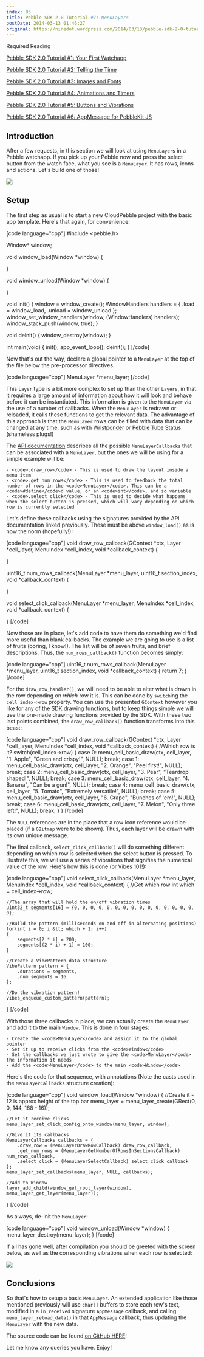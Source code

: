 ```yaml
---
index: 83
title: Pebble SDK 2.0 Tutorial #7: MenuLayers
postDate: 2014-03-13 01:46:27
original: https://ninedof.wordpress.com/2014/03/13/pebble-sdk-2-0-tutorial-7-menulayers/
---
```


Required Reading

 [Pebble SDK 2.0 Tutorial #1: Your First Watchapp](http://ninedof.wordpress.com/2013/12/02/pebble-sdk-2-0-tutorial-1-your-first-watchapp/)

 [Pebble SDK 2.0 Tutorial #2: Telling the Time](http://ninedof.wordpress.com/2013/12/18/pebble-sdk-2-0-tutorial-2-telling-the-time/)

 [Pebble SDK 2.0 Tutorial #3: Images and Fonts](http://ninedof.wordpress.com/2013/12/22/pebble-sdk-2-0-tutorial-3-images-and-fonts/)

 [Pebble SDK 2.0 Tutorial #4: Animations and Timers](http://ninedof.wordpress.com/2013/12/29/pebble-sdk-2-0-tutorial-4-animations-and-timers/)

 [Pebble SDK 2.0 Tutorial #5: Buttons and Vibrations](http://ninedof.wordpress.com/2014/01/11/pebble-sdk-2-0-tutorial-5-buttons-and-vibrations/)

 [Pebble SDK 2.0 Tutorial #6: AppMessage for PebbleKit JS](http://ninedof.wordpress.com/2014/02/02/pebble-sdk-2-0-tutorial-6-appmessage-for-pebblekit-js/)

## Introduction

After a few requests, in this section we will look at using <code>MenuLayer</code>s in a Pebble watchapp. If you pick up your Pebble now and press the select button from the watch face, what you see is a <code>MenuLayer</code>. It has rows, icons and actions. Let's build one of those!

![](http://ninedof.files.wordpress.com/2014/03/pebble-screenshot_2014-03-13_00-22-47.png)

## Setup

The first step as usual is to start a new CloudPebble project with the basic app template. Here's that again, for convenience:

[code language="cpp"]
#include &lt;pebble.h&gt;

Window* window;

void window_load(Window *window)
{

}

void window_unload(Window *window)
{

}

void init()
{
	window = window_create();
	WindowHandlers handlers = {
		.load = window_load,
		.unload = window_unload
	};
	window_set_window_handlers(window, (WindowHandlers) handlers);
	window_stack_push(window, true);
}

void deinit()
{
	window_destroy(window);
}

int main(void)
{
	init();
	app_event_loop();
	deinit();
}
[/code]

Now that's out the way, declare a global pointer to a <code>MenuLayer</code> at the top of the file below the pre-processor directives.

[code language="cpp"]
MenuLayer *menu_layer;
[/code]

This <code>Layer</code> type is a bit more complex to set up than the other <code>Layers</code>, in that it requires a large amount of information about how it will look and behave before it can be instantiated. This information is given to the <code>MenuLayer</code> via the use of a number of callbacks. When the <code>MenuLayer</code> is redrawn or reloaded, it calls these functions to get the relevant data. The advantage of this approach is that the <code>MenuLayer</code> rows can be filled with data that can be changed at any time, such as with [Wristponder](https://play.google.com/store/apps/details?id=com.wordpress.ninedof.wristponder) or [Pebble Tube Status](https://github.com/C-D-Lewis/pebble-tube-status/blob/master/src/main.c#L120) (shameless plugs!)

The [API documentation](https://developer.getpebble.com/2/api-reference/group___menu_layer.html#ga4dbe0980dc6d9fe2b49b778a067d6314) describes all the possible <code>MenuLayerCallbacks</code> that can be associated with a <code>MenuLayer</code>, but the ones we will be using for a simple example will be:


	- <code>.draw_row</code> - This is used to draw the layout inside a menu item
	- <code>.get_num_rows</code> - This is used to feedback the total number of rows in the <code>MenuLayer</code>. This can be a <code>#define</code>d value, or an <code>int</code>, and so variable
	- <code>.select_click</code> - This is used to decide what happens when the select button is pressed, which will vary depending on which row is currently selected


Let's define these callbacks using the signatures provided by the API documentation linked previously. These must be above <code>window_load()</code> as is now the norm (hopefully!):

[code language="cpp"]
void draw_row_callback(GContext *ctx, Layer *cell_layer, MenuIndex *cell_index, void *callback_context)
{

}

uint16_t num_rows_callback(MenuLayer *menu_layer, uint16_t section_index, void *callback_context)
{

}

void select_click_callback(MenuLayer *menu_layer, MenuIndex *cell_index, void *callback_context)
{

}
[/code]

Now those are in place, let's add code to have them do something we'd find more useful than blank callbacks. The example we are going to use is a list of fruits (boring, I know!). The list will be of seven fruits, and brief descriptions. Thus, the <code>num_rows_callback()</code> function becomes simply:

[code language="cpp"]
uint16_t num_rows_callback(MenuLayer *menu_layer, uint16_t section_index, void *callback_context)
{
	return 7;
}
[/code]

For the <code>draw_row_handler()</code>, we will need to be able to alter what is drawn in the row depending on <em>which</em> row it is. This can be done by <code>switch</code>ing the <code>cell_index-&gt;row</code> property. You can use the presented <code>GContext</code> however you like for any of the SDK drawing functions, but to keep things simple we will use the pre-made drawing functions provided by the SDK. With these two last points combined, the <code>draw_row_callback()</code> function transforms into this beast:

[code language="cpp"]
void draw_row_callback(GContext *ctx, Layer *cell_layer, MenuIndex *cell_index, void *callback_context)
{
	//Which row is it?
	switch(cell_index-&gt;row)
	{
	case 0:
		menu_cell_basic_draw(ctx, cell_layer, &quot;1. Apple&quot;, &quot;Green and crispy!&quot;, NULL);
		break;
	case 1:
		menu_cell_basic_draw(ctx, cell_layer, &quot;2. Orange&quot;, &quot;Peel first!&quot;, NULL);
		break;
	case 2:
		menu_cell_basic_draw(ctx, cell_layer, &quot;3. Pear&quot;, &quot;Teardrop shaped!&quot;, NULL);
		break;
	case 3:
		menu_cell_basic_draw(ctx, cell_layer, &quot;4. Banana&quot;, &quot;Can be a gun!&quot;, NULL);
		break;
	case 4:
		menu_cell_basic_draw(ctx, cell_layer, &quot;5. Tomato&quot;, &quot;Extremely versatile!&quot;, NULL);
		break;
	case 5:
		menu_cell_basic_draw(ctx, cell_layer, &quot;6. Grape&quot;, &quot;Bunches of 'em!&quot;, NULL);
		break;
	case 6:
		menu_cell_basic_draw(ctx, cell_layer, &quot;7. Melon&quot;, &quot;Only three left!&quot;, NULL);
		break;
	}
}
[/code]

The <code>NULL</code> references are in the place that a row icon reference would be placed (if a <code>GBitmap</code> were to be shown). Thus, each layer will be drawn with its own unique message.

The final callback, <code>select_click_callback()</code> will do something different depending on which row is selected when the select button is pressed. To illustrate this, we will use a series of vibrations that signifies the numerical value of the row. Here's how this is done (or Vibes 101!):

[code language="cpp"]
void select_click_callback(MenuLayer *menu_layer, MenuIndex *cell_index, void *callback_context)
{
	//Get which row
	int which = cell_index-&gt;row;

	//The array that will hold the on/off vibration times
	uint32_t segments[16] = {0, 0, 0, 0, 0, 0, 0, 0, 0, 0, 0, 0, 0, 0, 0, 0};

	//Build the pattern (milliseconds on and off in alternating positions)
	for(int i = 0; i &lt; which + 1; i++)
	{
		segments[2 * i] = 200;
		segments[(2 * i) + 1] = 100;
	}

	//Create a VibePattern data structure
	VibePattern pattern = {
		.durations = segments,
		.num_segments = 16
	};

	//Do the vibration pattern!
	vibes_enqueue_custom_pattern(pattern);
}
[/code]

With those three callbacks in place, we can actually create the <code>MenuLayer</code> and add it to the main <code>Window</code>. This is done in four stages:


	- Create the <code>MenuLayer</code> and assign it to the global pointer
	- Set it up to receive clicks from the <code>Window</code>
	- Set the callbacks we just wrote to give the <code>MenuLayer</code> the information it needs
	- Add the <code>MenuLayer</code> to the main <code>Window</code>


Here's the code for that sequence, with annotations (Note the casts used in the <code>MenuLayerCallbacks</code> structure creation):

[code language="cpp"]
void window_load(Window *window)
{
	//Create it - 12 is approx height of the top bar
	menu_layer = menu_layer_create(GRect(0, 0, 144, 168 - 16));

	//Let it receive clicks
	menu_layer_set_click_config_onto_window(menu_layer, window);

	//Give it its callbacks
	MenuLayerCallbacks callbacks = {
		.draw_row = (MenuLayerDrawRowCallback) draw_row_callback,
		.get_num_rows = (MenuLayerGetNumberOfRowsInSectionsCallback) num_rows_callback,
		.select_click = (MenuLayerSelectCallback) select_click_callback
	};
	menu_layer_set_callbacks(menu_layer, NULL, callbacks);

	//Add to Window
	layer_add_child(window_get_root_layer(window), menu_layer_get_layer(menu_layer));
}
[/code]

As always, de-init the <code>MenuLayer</code>:

[code language="cpp"]
void window_unload(Window *window)
{
	menu_layer_destroy(menu_layer);
}
[/code]

If all has gone well, after compilation you should be greeted with the screen below, as well as the corresponding vibrations when each row is selected:

![](http://ninedof.files.wordpress.com/2014/03/pebble-screenshot_2014-03-13_01-27-12.png)

## Conclusions
So that's how to setup a basic <code>MenuLayer</code>. An extended application like those mentioned previously will use <code>char[]</code> buffers to store each row's text, modified in a <code>in_received</code> signature <code>AppMessage</code> callback, and calling <code>menu_layer_reload_data()</code> in that <code>AppMessage</code> callback, thus updating the <code>MenuLayer</code> with the new data.

The source code can be found [on GitHub HERE](https://github.com/C-D-Lewis/pebble-sdk2-tut-7)!

Let me know any queries you have. Enjoy!
